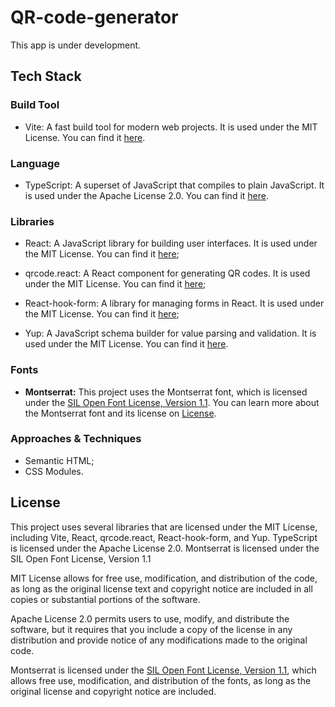 # QR-code-generator

This app is under development.

## Tech Stack

### Build Tool
- Vite: A fast build tool for modern web projects. It is used under the MIT License. You can find it [here](https://github.com/vitejs/vite/blob/main/LICENSE).

### Language
- TypeScript: A superset of JavaScript that compiles to plain JavaScript. It is used under the Apache License 2.0. You can find it [here](https://github.com/microsoft/TypeScript/blob/main/LICENSE.txt).

### Libraries
- React: A JavaScript library for building user interfaces. It is used under the MIT License. You can find it [here](https://github.com/facebook/react/blob/main/LICENSE);
  
- qrcode.react: A React component for generating QR codes. It is used under the MIT License. You can find it [here](https://github.com/zpao/qrcode.react/blob/master/LICENSE);
  
- React-hook-form: A library for managing forms in React. It is used under the MIT License. You can find it [here](https://github.com/react-hook-form/react-hook-form/blob/master/LICENSE);
  
- Yup: A JavaScript schema builder for value parsing and validation. It is used under the MIT License. You can find it [here](https://github.com/jquense/yup/blob/master/LICENSE.md).

### Fonts
- **Montserrat:** This project uses the Montserrat font, which is licensed under the [SIL Open Font License, Version 1.1](https://openfontlicense.org/open-font-license-official-text/). You can learn more about the Montserrat font and its license on [License](https://fonts.google.com/specimen/Montserrat/license).

### Approaches & Techniques
- Semantic HTML;
- CSS Modules.

## License
This project uses several libraries that are licensed under the MIT License, including Vite, React, qrcode.react, React-hook-form, and Yup. TypeScript is licensed under the Apache License 2.0. Montserrat is licensed under the SIL Open Font License, Version 1.1

MIT License allows for free use, modification, and distribution of the code, as long as the original license text and copyright notice are included in all copies or substantial portions of the software.

Apache License 2.0 permits users to use, modify, and distribute the software, but it requires that you include a copy of the license in any distribution and provide notice of any modifications made to the original code.

Montserrat is licensed under the [SIL Open Font License, Version 1.1](https://openfontlicense.org/open-font-license-official-text/), which allows free use, modification, and distribution of the fonts, as long as the original license and copyright notice are included.

